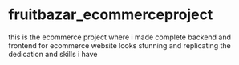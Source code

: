 # fruitbazar_ecommerceproject
this is the ecommerce project where i made complete backend and frontend for ecommerce website looks stunning and replicating the dedication and skills i have 
